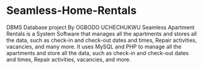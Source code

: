 # Seamless-Home-Rentals
DBMS Database project 
By OGBODO UCHECHUKWU
Seamless Apartment Rentals is a System Software that manages all the apartments and stores all the data, such as check-in and check-out dates and times, Repair activities, vacancies, and many more.
It uses MySQL and PHP to manage all the apartments and store all the data, such as
check-in and check-out dates and times, Repair activities, vacancies, and more.



